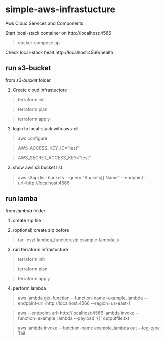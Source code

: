 # simple-aws-infrastucture
Aws Cloud Services and Components

Start local-stack container on http://localhost:4566

> docker-compose up

Check local-stack healt http://localhost:4566/health

## run s3-bucket

from *s3-bucket* folder

1. Create cloud infrastuctore

> terraform init

> terraform plan

> terraform apply

2. login to local-stack with aws-cli

> aws configure

> AWS_ACCESS_KEY_ID="test"

> AWS_SECRET_ACCESS_KEY="test"

3. show aws s3 bucket list

> aws s3api list-buckets --query "Buckets[].Name" --endpoint-url=http://localhost:4566

## run lamba

from *lambda* folder

1. create zip file

2. (optional) create zip before

> tar -cvzf lambda_function.zip example-lambda.js

3. run terraform infrastucture

> terraform init

> terraform plan

> terraform apply

4. perform lambda

> aws lambda get-function --function-name=example_lambda --endpoint-url=http://localhost:4566 --region=us-east-1

> aws --endpoint-url=http://localhost:4566 lambda invoke --function=example_lambda --payload '{}' outputfile.txt

> aws lambda invoke --function-name example_lambda out --log-type Tail